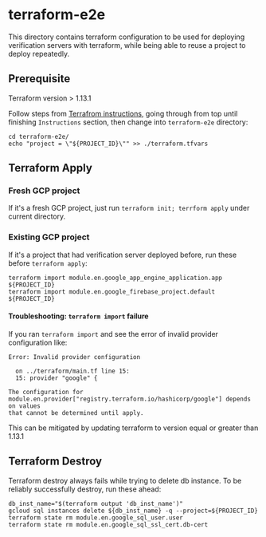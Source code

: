 # terraform-e2e

This directory contains terraform configuration to be used for deploying verification servers with terraform, while being able to reuse a project to deploy repeatedly.

## Prerequisite

Terraform version > 1.13.1

Follow steps from [Terrafrom instructions](https://github.com/google/exposure-notifications-verification-server/tree/main/terraform), going through from top until finishing `Instructions` section, then change into `terraform-e2e` directory:

```shell
cd terraform-e2e/
echo "project = \"${PROJECT_ID}\"" >> ./terraform.tfvars
```

## Terraform Apply

### Fresh GCP project

If it's a fresh GCP project, just run `terraform init; terrform apply` under current directory.

### Existing GCP project

If it's a project that had verification server deployed before, run these before `terraform apply`:

```shell
terraform import module.en.google_app_engine_application.app ${PROJECT_ID}
terraform import module.en.google_firebase_project.default ${PROJECT_ID}
```

#### Troubleshooting: `terraform import` failure

If you ran `terraform import` and see the error of invalid provider configuration like:

```text
Error: Invalid provider configuration

  on ../terraform/main.tf line 15:
  15: provider "google" {

The configuration for
module.en.provider["registry.terraform.io/hashicorp/google"] depends on values
that cannot be determined until apply.
```

This can be mitigated by updating terraform to version equal or greater than 1.13.1

## Terraform Destroy

Terraform destroy always fails while trying to delete db instance. To be reliably successfully destroy, run these ahead:

```shell
db_inst_name="$(terraform output 'db_inst_name')"
gcloud sql instances delete ${db_inst_name} -q --project=${PROJECT_ID}
terraform state rm module.en.google_sql_user.user
terraform state rm module.en.google_sql_ssl_cert.db-cert
```
